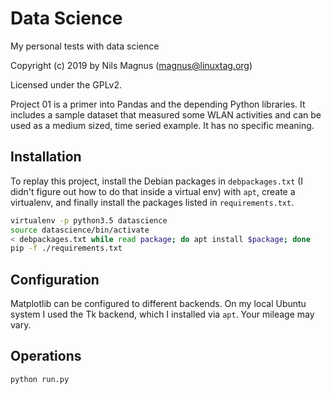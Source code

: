 Data Science
============

My personal tests with data science

Copyright (c) 2019 by Nils Magnus (magnus@linuxtag.org)

Licensed under the GPLv2.

Project 01 is a primer into Pandas and the depending Python libraries. It includes a sample dataset that measured some WLAN activities and can be used as a medium sized, time seried example. It has no specific meaning.

Installation
------------

To replay this project, install the Debian packages in `debpackages.txt` (I didn't figure out how to do that inside a virtual env) with `apt`, create a virtualenv, and finally install the packages listed in `requirements.txt`.

```bash
virtualenv -p python3.5 datascience
source datascience/bin/activate
< debpackages.txt while read package; do apt install $package; done
pip -f ./requirements.txt
```

Configuration
-------------

Matplotlib can be configured to different backends. On my local Ubuntu system I used the Tk backend, which I installed via `apt`. Your mileage may vary.

Operations
----------

```bash
python run.py
```
